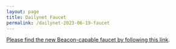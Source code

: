 ```yaml
---
layout: page
title: Dailynet Faucet
permalink: /dailynet-2023-06-19-faucet
---
```


[Please find the new Beacon-capable faucet by following this link](https://faucet.dailynet-2023-06-19.teztnets.xyz).
